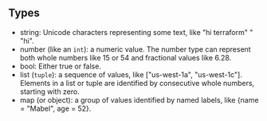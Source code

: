 ## Types

- string: Unicode characters representing some text, like "hi terraform" " "hi".
- number (like an `int`): a numeric value. The number type can represent both whole numbers like 15 or 54 and fractional values like 6.28.
- bool: Either true or false.
- list (`tuple`): a sequence of values, like ["us-west-1a", "us-west-1c"]. Elements in a list or tuple are identified by consecutive whole numbers, starting with zero.
- map (or object): a group of values identified by named labels, like {name = "Mabel", age = 52}.